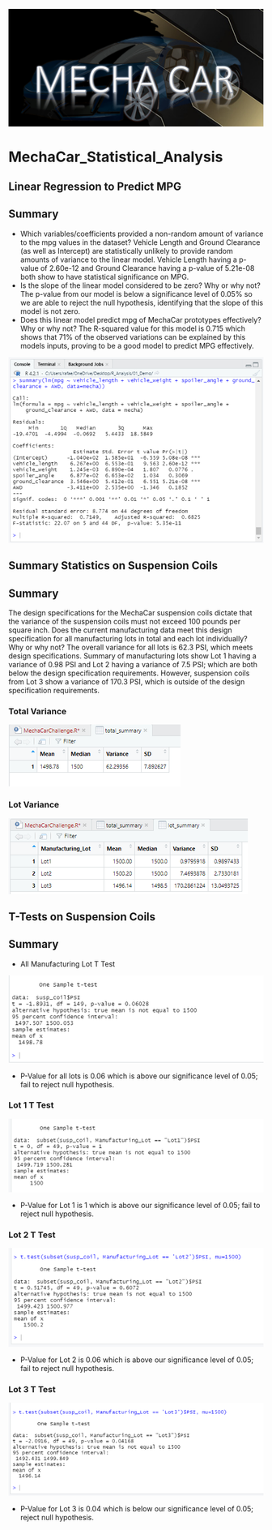 ![](Resources/mec0.png) 
# MechaCar_Statistical_Analysis
## Linear Regression to Predict MPG
## Summary
* Which variables/coefficients provided a non-random amount of variance to the mpg values in the dataset?
Vehicle Length and Ground Clearance (as well as Intercept) are statistically unlikely to provide random amounts of variance to the linear model. Vehicle Length having a p-value of 2.60e-12 and Ground Clearance having a p-value of 5.21e-08 both show to have statistical significance on MPG.
* Is the slope of the linear model considered to be zero? Why or why not?
The p-value from our model is below a significance level of 0.05% so we are able to reject the null hypothesis, identifying that the slope of this model is not zero.
* Does this linear model predict mpg of MechaCar prototypes effectively? Why or why not?
The R-squared value for this model is 0.715 which shows that 71% of the observed variations can be explained by this models inputs, proving to be a good model to predict MPG effectively.

![](Resources/mec1.png) 

## Summary Statistics on Suspension Coils
## Summary
The design specifications for the MechaCar suspension coils dictate that the variance of the suspension coils must not exceed 100 pounds per square inch. Does the current manufacturing data meet this design specification for all manufacturing lots in total and each lot individually? Why or why not?
The overall variance for all lots is 62.3 PSI, which meets design specifications. Summary of manufacturing lots show Lot 1 having a variance of 0.98 PSI and Lot 2 having a variance of 7.5 PSI; which are both below the design specification requirements. However, suspension coils from Lot 3 show a variance of 170.3 PSI, which is outside of the design specification requirements.

### Total Variance

![](Resources/mec2.png) 

### Lot Variance

![](Resources/mec3.png) 

## T-Tests on Suspension Coils
## Summary
* All Manufacturing Lot T Test

![](Resources/mec4.png) 

* P-Value for all lots is 0.06 which is above our significance level of 0.05; fail to reject null hypothesis.
### Lot 1 T Test

![](Resources/mec5.png)

* P-Value for Lot 1 is 1 which is above our significance level of 0.05; fail to reject null hypothesis.
### Lot 2 T Test

![](Resources/mec6.png)

* P-Value for Lot 2 is 0.06 which is above our significance level of 0.05; fail to reject null hypothesis.
### Lot 3 T Test

![](Resources/mec7.png)

* P-Value for Lot 3 is 0.04 which is below our significance level of 0.05; reject null hypothesis.
